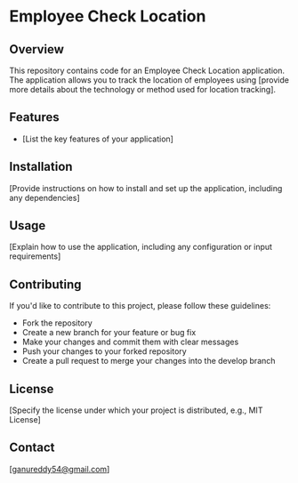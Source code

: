 # Employee Check Location

## Overview
This repository contains code for an Employee Check Location application. The application allows you to track the location of employees using [provide more details about the technology or method used for location tracking].

## Features
- [List the key features of your application]

## Installation
[Provide instructions on how to install and set up the application, including any dependencies]

## Usage
[Explain how to use the application, including any configuration or input requirements]

## Contributing
If you'd like to contribute to this project, please follow these guidelines:
- Fork the repository
- Create a new branch for your feature or bug fix
- Make your changes and commit them with clear messages
- Push your changes to your forked repository
- Create a pull request to merge your changes into the develop branch

## License
[Specify the license under which your project is distributed, e.g., MIT License]

## Contact
[ganureddy54@gmail.com]
